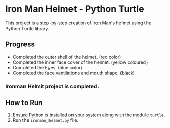# Iron Man Helmet - Python Turtle
This project is a step-by-step creation of Iron Man's helmet using the Python Turtle library.

## Progress
- Completed the outer shell of the helmet. (red color)
- Completed the inner face cover of the helmet. (yellow coloured)
- Completed the Eyes. (blue color).
- Completed the face vantilations and mouth shape. (black)
### Ironman Helmit project is completed.

## How to Run
1. Ensure Python is installed on your system along with the module `turtle`.
2. Run the `ironman_helmet.py` file.
